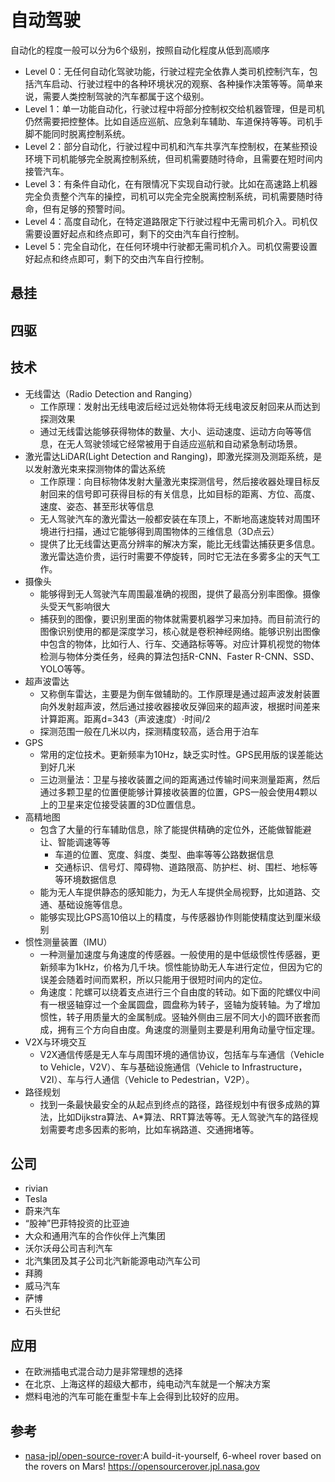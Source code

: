 # 自动驾驶

自动化的程度一般可以分为6个级别，按照自动化程度从低到高顺序

* Level 0：无任何自动化驾驶功能，行驶过程完全依靠人类司机控制汽车，包括汽车启动、行驶过程中的各种环境状况的观察、各种操作决策等等。简单来说，需要人类控制驾驶的汽车都属于这个级别。
* Level 1：单一功能自动化，行驶过程中将部分控制权交给机器管理，但是司机仍然需要把控整体。比如自适应巡航、应急刹车辅助、车道保持等等。司机手脚不能同时脱离控制系统。
* Level 2：部分自动化，行驶过程中司机和汽车共享汽车控制权，在某些预设环境下司机能够完全脱离控制系统，但司机需要随时待命，且需要在短时间内接管汽车。
* Level 3：有条件自动化，在有限情况下实现自动行驶。比如在高速路上机器完全负责整个汽车的操控，司机可以完全完全脱离控制系统，司机需要随时待命，但有足够的预警时间。
* Level 4：高度自动化，在特定道路限定下行驶过程中无需司机介入。司机仅需要设置好起点和终点即可，剩下的交由汽车自行控制。
* Level 5：完全自动化，在任何环境中行驶都无需司机介入。司机仅需要设置好起点和终点即可，剩下的交由汽车自行控制。

## 悬挂

## 四驱

## 技术

* 无线雷达（Radio Detection and Ranging）
    - 工作原理：发射出无线电波后经过远处物体将无线电波反射回来从而达到探测效果
    - 通过无线雷达能够获得物体的数量、大小、运动速度、运动方向等等信息，在无人驾驶领域它经常被用于自适应巡航和自动紧急制动场景。
* 激光雷达LiDAR(Light Detection and Ranging)，即激光探测及测距系统，是以发射激光束来探测物体的雷达系统
    - 工作原理：向目标物体发射大量激光束探测信号，然后接收器处理目标反射回来的信号即可获得目标的有关信息，比如目标的距离、方位、高度、速度、姿态、甚至形状等信息
    - 无人驾驶汽车的激光雷达一般都安装在车顶上，不断地高速旋转对周围环境进行扫描，通过它能够得到周围物体的三维信息（3D点云）
    - 提供了比无线雷达更高分辨率的解决方案，能比无线雷达捕获更多信息。激光雷达造价贵，运行时需要不停旋转，同时它无法在多雾多尘的天气工作。
* 摄像头
    - 能够得到无人驾驶汽车周围最准确的视图，提供了最高分别率图像。摄像头受天气影响很大
    - 捕获到的图像，要识别里面的物体就需要机器学习来加持。而目前流行的图像识别使用的都是深度学习，核心就是卷积神经网络。能够识别出图像中包含的物体，比如行人、行车、交通路标等等。对应计算机视觉的物体检测与物体分类任务，经典的算法包括R-CNN、Faster R-CNN、SSD、YOLO等等。
* 超声波雷达
    - 又称倒车雷达，主要是为倒车做辅助的。工作原理是通过超声波发射装置向外发射超声波，然后通过接收器接收反弹回来的超声波，根据时间差来计算距离。距离d=343（声波速度）⋅时间/2
    - 探测范围一般在几米以内，探测精度较高，适合用于泊车
* GPS
    - 常用的定位技术。更新频率为10Hz，缺乏实时性。GPS民用版的误差能达到好几米
    - 三边测量法：卫星与接收装置之间的距离通过传输时间来测量距离，然后通过多颗卫星的位置便能够计算接收装置的位置，GPS一般会使用4颗以上的卫星来定位接受装置的3D位置信息。
* 高精地图
    - 包含了大量的行车辅助信息，除了能提供精确的定位外，还能做智能避让、智能调速等等
        + 车道的位置、宽度、斜度、类型、曲率等等公路数据信息
        + 交通标识、信号灯、障碍物、道路限高、防护栏、树、围栏、地标等等环境数据信息
    - 能为无人车提供静态的感知能力，为无人车提供全局视野，比如道路、交通、基础设施等信息。
    - 能够实现比GPS高10倍以上的精度，与传感器协作则能使精度达到厘米级别
* 惯性测量装置（IMU）
    - 一种测量加速度与角速度的传感器。一般使用的是中低级惯性传感器，更新频率为1kHz，价格为几千块。惯性能协助无人车进行定位，但因为它的误差会随着时间而累积，所以只能用于很短时间内的定位。
    - 角速度：陀螺可以绕着支点进行三个自由度的转动。如下面的陀螺仪中间有一根竖轴穿过一个金属圆盘，圆盘称为转子，竖轴为旋转轴。为了增加惯性，转子用质量大的金属制成。竖轴外侧由三层不同大小的圆环嵌套而成，拥有三个方向自由度。角速度的测量则主要是利用角动量守恒定理。
* V2X与环境交互
    - V2X通信传感是无人车与周围环境的通信协议，包括车与车通信（Vehicle to Vehicle，V2V）、车与基础设施通信（Vehicle to Infrastructure，V2I）、车与行人通信（Vehicle to Pedestrian，V2P）。
* 路径规划
    - 找到一条最快最安全的从起点到终点的路径，路径规划中有很多成熟的算法，比如Dijkstra算法、A*算法、RRT算法等等。无人驾驶汽车的路径规划需要考虑多因素的影响，比如车祸路道、交通拥堵等。

## 公司

* rivian
* Tesla
* 蔚来汽车
* “股神”巴菲特投资的比亚迪
* 大众和通用汽车的合作伙伴上汽集团
* 沃尔沃母公司吉利汽车
* 北汽集团及其子公司北汽新能源电动汽车公司
* 拜腾
* 威马汽车
* 萨博
* 石头世纪

## 应用

* 在欧洲插电式混合动力是非常理想的选择
* 在北京、上海这样的超级大都市，纯电动汽车就是一个解决方案
* 燃料电池的汽车可能在重型卡车上会得到比较好的应用。

## 参考

* [nasa-jpl/open-source-rover](https://github.com/nasa-jpl/open-source-rover):A build-it-yourself, 6-wheel rover based on the rovers on Mars! https://opensourcerover.jpl.nasa.gov
